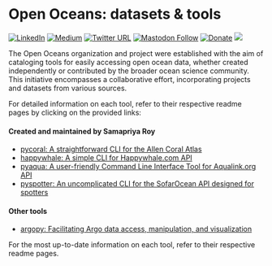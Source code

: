 # Open Oceans: datasets & tools

[![LinkedIn](https://img.shields.io/badge/LinkedIn-0077B5?style=plastic&logo=linkedin&logoColor=white)](https://www.linkedin.com/in/samapriya/)
[![Medium](https://img.shields.io/badge/Medium-12100E?style=flat&logo=medium&logoColor=white)](https://medium.com/@samapriyaroy)
[![Twitter URL](https://img.shields.io/twitter/follow/samapriyaroy?style=social)](https://twitter.com/intent/follow?screen_name=samapriyaroy)
[![Mastodon Follow](https://img.shields.io/mastodon/follow/109627075086849826?domain=https%3A%2F%2Fmapstodon.space%2F)](https://mapstodon.space/@samapriya)
[![Donate](https://img.shields.io/badge/Donate-Buy%20me%20a%20Coffee-teal)](https://www.buymeacoffee.com/samapriya)
[![](https://img.shields.io/static/v1?label=Sponsor&message=%E2%9D%A4&logo=GitHub&color=%23fe8e86)](https://github.com/sponsors/samapriya)

The Open Oceans organization and project were established with the aim of cataloging tools for easily accessing open ocean data, whether created independently or contributed by the broader ocean science community. This initiative encompasses a collaborative effort, incorporating projects and datasets from various sources.

For detailed information on each tool, refer to their respective readme pages by clicking on the provided links:

#### Created and maintained by Samapriya Roy

- [pycoral: A straightforward CLI for the Allen Coral Atlas](https://pycoral.openoceans.xyz)
- [happywhale: A simple CLI for Happywhale.com API](https://happywhale.openoceans.xyz)
- [pyaqua: A user-friendly Command Line Interface Tool for Aqualink.org API](https://pyaqua.openoceans.xyz)
- [pyspotter: An uncomplicated CLI for the SofarOcean API designed for spotters](https://pyspotter.openoceans.xyz)

#### Other tools

- [argopy: Facilitating Argo data access, manipulation, and visualization](https://github.com/euroargodev/argopy)

For the most up-to-date information on each tool, refer to their respective readme pages.
